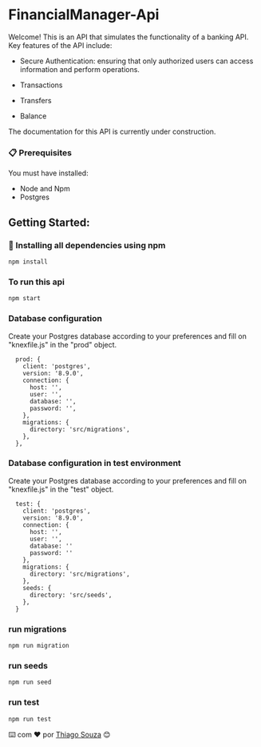 # FinancialManager-Api

Welcome! This is an API that simulates the functionality of a banking API. Key features of the API include:

- Secure Authentication: ensuring that only authorized users can access information and perform operations.

- Transactions

- Transfers

- Balance

The documentation for this API is currently under construction.


### 📋 Prerequisites

You must have installed:
- Node and Npm
- Postgres

## Getting Started:

### 🔧 Installing all dependencies using npm

```
npm install 
```

### To run this api
```
npm start
```


###  Database configuration

Create your Postgres database according to your preferences and fill on "knexfile.js" in the "prod"
object.

```
  prod: {
    client: 'postgres',
    version: '8.9.0',
    connection: {
      host: '',
      user: '',
      database: '',
      password: '',
    },
    migrations: {
      directory: 'src/migrations',
    },
  },

```


### Database configuration in test environment

Create your Postgres database according to your preferences and fill on "knexfile.js" in the "test"
object.

```
  test: {
    client: 'postgres',
    version: '8.9.0',
    connection: {
      host: '',
      user: '', 
      database: ''
      password: ''
    },
    migrations: {
      directory: 'src/migrations',
    },
    seeds: {
      directory: 'src/seeds',
    },
  }
```
### run migrations
```
npm run migration
```
### run seeds
```
npm run seed
```
### run test
```
npm run test
```


⌨️ com ❤️ por [Thiago Souza](https://github.com/Thiago88Code) 😊

